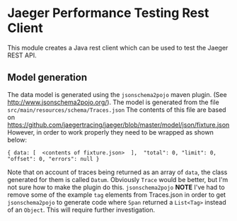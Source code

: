 # Jaeger Performance Testing Rest Client
This module creates a Java rest client which can be used to test the Jaeger REST API.

## Model generation
The data model is generated using the `jsonschema2pojo` maven plugin.  (See http://www.jsonschema2pojo.org/). 
The model is generated from the file `src/main/resources/schema/Traces.json`  The contents of this file are based on 
https://github.com/jaegertracing/jaeger/blob/master/model/json/fixture.json  However, in order to work properly
they need to be wrapped as shown below:

`{ data: [ 
      <contents of fixture.json> 
    ], 
    "total": 0,
   "limit": 0,
   "offset": 0,
   "errors": null
 }`
 
 Note that on account of traces being returned as an array of `data`, the class generated for them is called `Datum`.  Obviously
 `Trace` would be better, but I'm not sure how to make the plugin do this.
`jsonschema2pojo`
**NOTE** I've had to remove some of the example `tag` elements from Traces.json in order to get `jsonschema2pojo` to 
generate code where `Span` returned a `List<Tag>` instead of an `Object`.  This will require further investigation.


 
 

